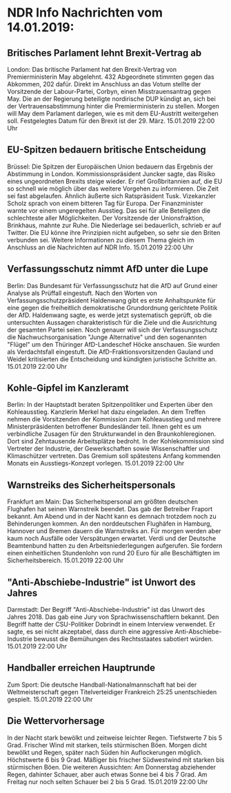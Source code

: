# NDR Info Nachrichten vom 14.01.2019:


## Britisches Parlament lehnt Brexit-Vertrag ab
London: Das britische Parlament hat den Brexit-Vertrag von Premierministerin May abgelehnt. 432 Abgeordnete stimmten gegen das Abkommen, 202 dafür. Direkt im Anschluss an das Votum stellte der Vorsitzende der Labour-Partei, Corbyn, einen Misstrauensantrag gegen May. Die an der Regierung beteiligte nordirische DUP kündigt an, sich bei der Vertrauensabstimmung hinter die Premierministerin zu stellen. Morgen will May dem Parlament darlegen, wie es mit dem EU-Austritt weitergehen soll. Festgelegtes Datum für den Brexit ist der 29. März. 15.01.2019 22:00 Uhr 

## EU-Spitzen bedauern britische Entscheidung
Brüssel: Die Spitzen der Europäischen Union bedauern das Ergebnis der Abstimmung in London. Kommissionspräsident Juncker sagte, das Risiko eines ungeordneten Brexits steige wieder. Er rief Großbritannien auf, die EU so schnell wie möglich über das weitere Vorgehen zu informieren. Die Zeit sei fast abgelaufen. Ähnlich äußerte sich Ratspräsident Tusk. Vizekanzler Scholz sprach von einem bitteren Tag für Europa. Der Finanzminister warnte vor einem ungeregelten Ausstieg. Das sei für alle Beteiligten die schlechteste aller Möglichkeiten. Der Vorsitzende der Unionsfraktion, Brinkhaus, mahnte zur Ruhe. Die Niederlage sei bedauerlich, schrieb er auf Twitter. Die EU könne ihre Prinzipien nicht aufgeben, so sehr sie den Briten verbunden sei. Weitere Informationen zu diesem Thema gleich im Anschluss an die Nachrichten auf NDR Info. 15.01.2019 22:00 Uhr 

## Verfassungsschutz nimmt AfD unter die Lupe
Berlin: Das Bundesamt für Verfassungsschutz hat die AfD auf Grund einer Analyse als Prüffall eingestuft. Nach den Worten von Verfassungsschutzpräsident Haldenwang gibt es erste Anhaltspunkte für eine gegen die freiheitlich demokratische Grundordnung gerichtete Politik der AfD. Haldenwang sagte, es werde jetzt systematisch geprüft, ob die untersuchten Aussagen charakteristisch für die Ziele und die Ausrichtung der gesamten Partei seien. Noch genauer will sich der Verfassungsschutz die Nachwuchsorganisation "Junge Alternative" und den sogenannten "Flügel" um den Thüringer AfD-Landeschef Höcke anschauen. Sie wurden als Verdachtsfall eingestuft. Die AfD-Fraktionsvorsitzenden Gauland und Weidel kritisierten die Entscheidung und kündigten juristische Schritte an. 15.01.2019 22:00 Uhr 

## Kohle-Gipfel im Kanzleramt
Berlin: In der Hauptstadt beraten Spitzenpolitiker und Experten über den Kohleausstieg. Kanzlerin Merkel hat dazu eingeladen. An dem Treffen nehmen die Vorsitzenden der Kommission zum Kohleausstieg und mehrere Ministerpräsidenten betroffener Bundesländer teil. Ihnen geht es um verbindliche Zusagen für den Strukturwandel in den Braunkohleregionen. Dort sind Zehntausende Arbeitsplätze bedroht. In der Kohlekommission sind Vertreter der Industrie, der Gewerkschaften sowie Wissenschaftler und Klimaschützer vertreten. Das Gremium soll spätestens Anfang kommenden Monats ein Ausstiegs-Konzept vorlegen. 15.01.2019 22:00 Uhr 

## Warnstreiks des Sicherheitspersonals
Frankfurt am Main: Das Sicherheitspersonal am größten deutschen Flughafen hat seinen Warnstreik beendet. Das gab der Betreiber Fraport bekannt. Am Abend und in der Nacht kann es demnach trotzdem noch zu Behinderungen kommen. An den norddeutschen Flughäfen in Hamburg, Hannover und Bremen dauern die Warnstreiks an. Für morgen werden aber kaum noch Ausfälle oder Verspätungen erwartet. Verdi und der Deutsche Beamtenbund hatten zu den Arbeitsniederlegungen aufgerufen. Sie fordern einen einheitlichen Stundenlohn von rund 20 Euro für alle Beschäftigten im Sicherheitsbereich. 15.01.2019 22:00 Uhr 

## "Anti-Abschiebe-Industrie" ist Unwort des Jahres
Darmstadt: Der Begriff "Anti-Abschiebe-Industrie" ist das Unwort des Jahres 2018. Das gab eine Jury von Sprachwissenschaftlern bekannt. Den Begriff hatte der CSU-Politiker Dobrindt in einem Interview verwendet. Er sagte, es sei nicht akzeptabel, dass durch eine aggressive Anti-Abschiebe-Industrie bewusst die Bemühungen des Rechtsstaates sabotiert würden. 15.01.2019 22:00 Uhr 

## Handballer erreichen Hauptrunde
Zum Sport: Die deutsche Handball-Nationalmannschaft hat bei der Weltmeisterschaft gegen Titelverteidiger Frankreich 25:25 unentschieden gespielt. 15.01.2019 22:00 Uhr 

## Die Wettervorhersage
In der Nacht stark bewölkt und zeitweise leichter Regen. Tiefstwerte 7 bis 5 Grad. Frischer Wind mit starken, teils stürmischen Böen. Morgen dicht bewölkt und Regen, später nach Süden hin Auflockerungen möglich. Höchstwerte 6 bis 9 Grad. Mäßiger bis frischer Südwestwind mit starken bis stürmischen Böen. Die weiteren Aussichten: Am Donnerstag abziehender Regen, dahinter Schauer, aber auch etwas Sonne bei 4 bis 7 Grad. Am Freitag nur noch selten Schauer bei 2 bis 5 Grad. 15.01.2019 22:00 Uhr 
